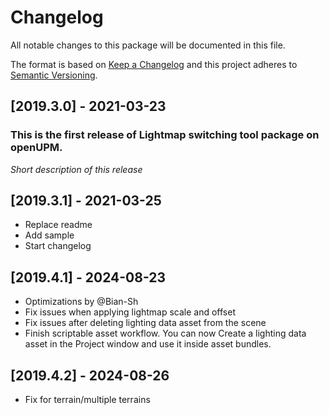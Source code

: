 # Changelog
All notable changes to this package will be documented in this file.

The format is based on [Keep a Changelog](http://keepachangelog.com/en/1.0.0/)
and this project adheres to [Semantic Versioning](http://semver.org/spec/v2.0.0.html).

## [2019.3.0] - 2021-03-23

### This is the first release of Lightmap switching tool package on openUPM.

*Short description of this release*

## [2019.3.1] - 2021-03-25

- Replace readme
- Add sample
- Start changelog

## [2019.4.1] - 2024-08-23

- Optimizations by @Bian-Sh
- Fix issues when applying lightmap scale and offset
- Fix issues after deleting lighting data asset from the scene
- Finish scriptable asset workflow. You can now Create a lighting data asset in the Project window and use it inside asset bundles.

## [2019.4.2] - 2024-08-26

- Fix for terrain/multiple terrains